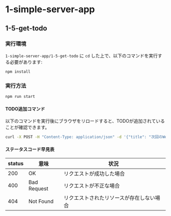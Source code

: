 # 1-simple-server-app

## 1-5-get-todo

### 実行環境

`1-simple-server-app/1-5-get-todo` に `cd` した上で、以下のコマンドを実行する必要があります:

```bash
npm install
```

### 実行方法

```bash
npm run start
```

#### TODO追加コマンド

以下のコマンドを実行後にブラウザをリロードすると、TODOが追加されていることが確認できます。

```bash
curl -X POST -H "Content-Type: application/json" -d '{"title": "次回のWeb研に出席する"}' http://localhost:8000
```

#### ステータスコード早見表

| status | 意味        | 状況                                     |
| ------ | ----------- | ---------------------------------------- |
| 200    | OK          | リクエストが成功した場合                 |
| 400    | Bad Request | リクエストが不正な場合                   |
| 404    | Not Found   | リクエストされたリソースが存在しない場合 |
